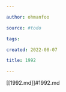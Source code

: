 ```yaml
---

author: ohmanfoo

source: #todo

tags: 

created: 2022-08-07

title: 1992

---
```

[[1992.md]]#1992.md